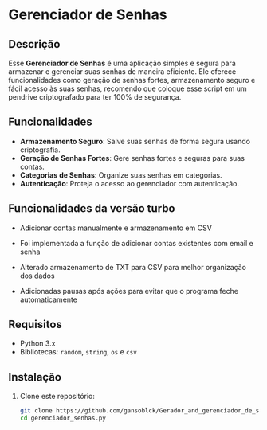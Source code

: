 # Gerenciador de Senhas

## Descrição

Esse **Gerenciador de Senhas** é uma aplicação simples e segura para armazenar e gerenciar suas senhas de maneira eficiente. Ele oferece funcionalidades como geração de senhas fortes, armazenamento seguro e fácil acesso às suas senhas, recomendo que coloque esse script em um pendrive criptografado para ter 100% de segurança.

## Funcionalidades

- **Armazenamento Seguro**: Salve suas senhas de forma segura usando criptografia.
- **Geração de Senhas Fortes**: Gere senhas fortes e seguras para suas contas.
- **Categorias de Senhas**: Organize suas senhas em categorias.
- **Autenticação**: Proteja o acesso ao gerenciador com autenticação.
  
## Funcionalidades da versão turbo

- Adicionar contas manualmente e armazenamento em CSV

- Foi implementada a função de adicionar contas existentes com email e senha
- Alterado armazenamento de TXT para CSV para melhor organização dos dados
- Adicionadas pausas após ações para evitar que o programa feche automaticamente


## Requisitos

- Python 3.x
- Bibliotecas: `random`, `string`, `os` e `csv`

## Instalação

1. Clone este repositório:
   ```sh
   git clone https://github.com/gansoblck/Gerador_and_gerenciador_de_senhas
   cd gerenciador_senhas.py
